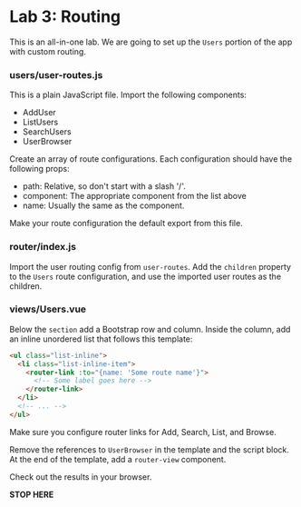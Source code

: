 # Lab 3: Routing

This is an all-in-one lab. We are going to set up the `Users` portion of the app with custom routing.

### users/user-routes.js

This is a plain JavaScript file. Import the following components:

- AddUser
- ListUsers
- SearchUsers
- UserBrowser

Create an array of route configurations. Each configuration should have the following props:

- path: Relative, so don't start with a slash '/'. 
- component: The appropriate component from the list above
- name: Usually the same as the component. 

Make your route configuration the default export from this file.

### router/index.js

Import the user routing config from `user-routes`. Add the `children` property to the `Users` route configuration, and use the imported user routes as the children.

### views/Users.vue

Below the `section` add a Bootstrap row and column. Inside the column, add an inline unordered list that follows this template:

```html
<ul class="list-inline">
  <li class="list-inline-item">
    <router-link :to="{name: 'Some route name'}">
      <!-- Some label goes here -->
    </router-link>
  </li>
  <!-- ... -->
</ul>
```

Make sure you configure router links for Add, Search, List, and Browse. 

Remove the references to `UserBrowser` in the template and the script block. At the end of the template, add a `router-view` component. 

Check out the results in your browser. 

**STOP HERE**